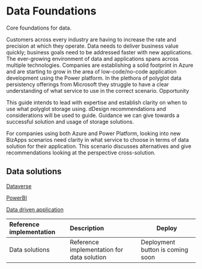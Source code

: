 # Data Foundations

Core foundations for data.

Customers across every industry are having to increase the rate and precision at which they operate. Data needs to deliver business value quickly; business goals need to be addressed faster with new applications. The ever-growing environment of data and applications spans across multiple technologies.
Companies are establishing a solid footprint in Azure and are starting to grow in the area of low-code/no-code application development using the Power platform. In the plethora of polyglot data persistency offerings from Microsoft they struggle to have a clear understanding of what service to use in the correct scenario.
Opportunity

This guide intends to lead with expertise and establish clarity on when to use what polyglot storage using. dDesign recommendations and considerations will be used to guide. Guidance we can give towards a successful solution and usage of storage solutions.

For companies using both Azure and Power Platform, looking into new BizApps scenarios need clarity in what service to choose in terms of data solution for their application. This scenario discusses alternatives and give recommendations looking at the perspective cross-solution.

## Data solutions

[Dataverse](./solutions/Dataverse/readme.md)

[PowerBI](./solutions/PowerBI/readme.md)

[Data driven application](./solutions/dataDrivenApp/readme.md)

| Reference implementation | Description | Deploy |
|:----------------------|:------------|--------|
| Data solutions | Reference implementation for data solution | Deployment button is coming soon |
